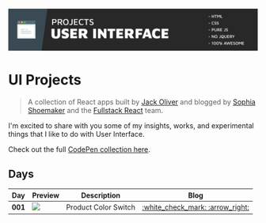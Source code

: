 <p align="center">
<a href="http://codepen.io/collection/DNzmyZ/" target="_blank">
<img src="resources/images/ui-github-header.jpg">
</a>
</p>

# UI Projects

> A collection of React apps built by [Jack Oliver](http://www.jackoliver.info/react-daily-ui/) and blogged by [Sophia Shoemaker](https://twitter.com/wisecobbler) and the [Fullstack React](https://fullstackreact.com) team.
>

I'm excited to share with you some of my insights, works, and experimental things that I like to do with User Interface.

Check out the full [CodePen collection here](http://codepen.io/collection/DNzmyZ/).

## Days
<table>
    <thead>
        <tr>
            <th>Day</th>
            <th>Preview</th>
            <th>Description</th>
            <th>Blog</th>
        </tr>
    </thead>
    <tbody>
        <tr>
            <td><strong>001</strong></td>
            <td><img src="resources/images/thumbnails/ui-001.png"></img></td>
            <td>Product Color Switch</td>
            <td align="center"><a href="https://fullstackreact.com/react-daily-ui/001-sign-up-form/">:white_check_mark: :arrow_right:</a></td>
        </tr>
    </tbody>
</table>

<div style="clear:both"></div>
